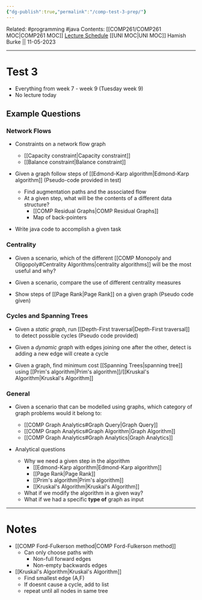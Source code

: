 ```yaml
---
{"dg-publish":true,"permalink":"/comp-test-3-prep/"}
---
```


Related: #programming #java 
Contents: [[COMP261/COMP261 MOC\|COMP261 MOC]]
[Lecture Schedule](https://ecs.wgtn.ac.nz/Courses/COMP261_2023T1/LectureSchedule)
[[UNI MOC\|UNI MOC]]
Hamish Burke || 11-05-2023
***

# Test 3

- Everything from week 7 - week 9 (Tuesday week 9)
- No lecture today

## Example Questions

### Network Flows

- Constraints on a network flow graph
	- [[Capacity constraint\|Capacity constraint]]
	- [[Balance constraint\|Balance constraint]]

- Given a graph follow steps of [[Edmond-Karp algorithm\|Edmond-Karp algorithm]] (Pseudo-code provided in test)
	- Find augmentation paths and the associated flow
	- At a given step, what will be the contents of a different data structure?
		- [[COMP Residual Graphs\|COMP Residual Graphs]]
		- Map of back-pointers

- Write java code to accomplish a given task

### Centrality

- Given a scenario, which of the different [[COMP Monopoly and Oligopoly#Centrality Algorithms\|centrality algorithms]] will be the most useful and why?

- Given a scenario, compare the use of different centrality measures

- Show steps of [[Page Rank\|Page Rank]] on a given graph (Pseudo code given)

### Cycles and Spanning Trees

- Given a *static graph*, run [[Depth-First traversal\|Depth-First traversal]] to detect possible cycles (Pseudo code provided)

- Given a *dynamic graph* with edges joining one after the other, detect is adding a new edge will create a cycle

- Given a graph, find minimum cost [[Spanning Trees\|spanning tree]] using [[Prim's algorithm\|Prim's algorithm]]/[[Kruskal's Algorithm\|Kruskal's Algorithm]]

### General

- Given a scenario that can be modelled using graphs, which category of graph problems would it belong to:
	- [[COMP Graph Analytics#Graph Query\|Graph Query]]
	- [[COMP Graph Analytics#Graph Algorithm\|Graph Algorithm]]
	- [[COMP Graph Analytics#Graph Analytics\|Graph Analytics]]

- Analytical questions
	- Why we need a given step in the algorithm
		- [[Edmond-Karp algorithm\|Edmond-Karp algorithm]]
		- [[Page Rank\|Page Rank]]
		- [[Prim's algorithm\|Prim's algorithm]]
		- [[Kruskal's Algorithm\|Kruskal's Algorithm]]
	- What if we modify the algorithm in a given way?
	- What if we had a specific **type of** graph as input


***

# Notes

- [[COMP Ford-Fulkerson method\|COMP Ford-Fulkerson method]]
	- Can only choose paths with
		- Non-full forward edges
		- Non-empty backwards edges
- [[Kruskal's Algorithm\|Kruskal's Algorithm]]
	- Find smallest edge (A,F)
	- If doesnt cause a cycle, add to list
	- repeat until all nodes in same tree


